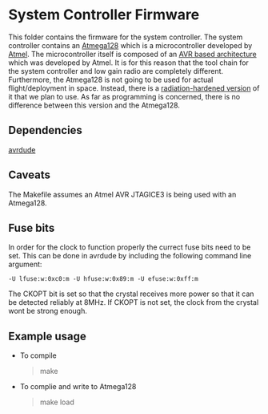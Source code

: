 # System Controller Firmware

This folder contains the firmware for the system controller.
The system controller contains an [Atmega128](http://www.atmel.com/devices/ATMEGA128.aspx) which is a microcontroller developed by [Atmel](http://www.atmel.com/).
The microcontroller itself is composed of an [AVR based architecture](https://en.wikipedia.org/wiki/Atmel_AVR) which was developed by Atmel.
It is for this reason that the tool chain for the system controller and low gain radio are completely different.
Furthermore, the Atmega128 is not going to be used for actual flight/deployment in space. Instead, there is a [radiation-hardened version](http://www.atmel.com/devices/ATmegaS128.aspx) of it that we plan to use.
As far as programming is concerned, there is no difference between this version and the Atmega128.

## Dependencies

[avrdude](http://www.nongnu.org/avrdude/)

## Caveats

The Makefile assumes an Atmel AVR JTAGICE3 is being used with an Atmega128.

## Fuse bits

In order for the clock to function properly the currect fuse bits need to be set. This can be done in avrdude by including the following command line argument:

	-U lfuse:w:0xc0:m -U hfuse:w:0x89:m -U efuse:w:0xff:m

The CKOPT bit is set so that the crystal receives more power so that it can be detected reliably at 8MHz. If CKOPT is not set, the clock from the crystal wont be strong enough.

## Example usage

* To compile

    > make

* To complie and write to Atmega128

    > make load

